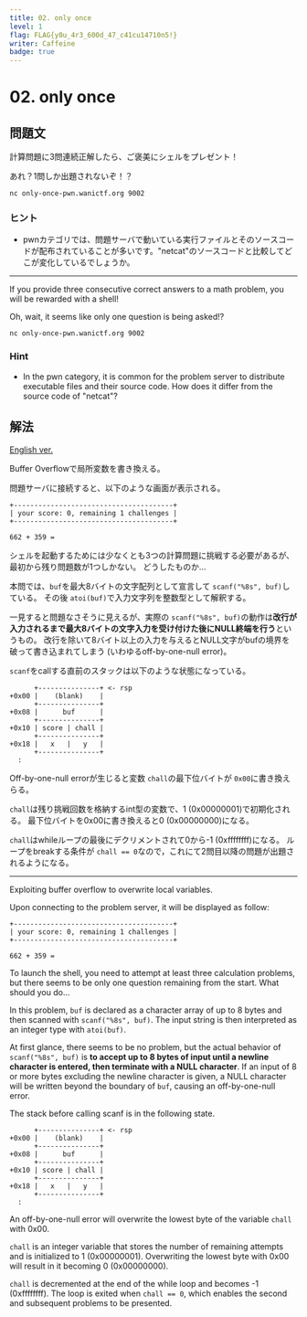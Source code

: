 ```yaml
---
title: 02. only once
level: 1
flag: FLAG{y0u_4r3_600d_47_c41cu14710n5!}
writer: Caffeine
badge: true
---
```


# 02. only once

## 問題文

計算問題に3問連続正解したら、ご褒美にシェルをプレゼント！

あれ？1問しか出題されないぞ！？

`nc only-once-pwn.wanictf.org 9002`

### ヒント

- pwnカテゴリでは、問題サーバで動いている実行ファイルとそのソースコードが配布されていることが多いです。"netcat"のソースコードと比較してどこが変化しているでしょうか。

______________________________________________________________________

If you provide three consecutive correct answers to a math problem, you will be rewarded with a shell!

Oh, wait, it seems like only one question is being asked!?

`nc only-once-pwn.wanictf.org 9002`

### Hint

- In the pwn category, it is common for the problem server to distribute executable files and their source code. How does it differ from the source code of "netcat"?

## 解法

[English ver.](#eng)

Buffer Overflowで局所変数を書き換える。

問題サーバに接続すると、以下のような画面が表示される。

```
+---------------------------------------+
| your score: 0, remaining 1 challenges |
+---------------------------------------+

662 + 359 =
```

シェルを起動するためには少なくとも3つの計算問題に挑戦する必要があるが、最初から残り問題数が1つしかない。
どうしたものか...

本問では、`buf`を最大8バイトの文字配列として宣言して `scanf("%8s", buf)`している。
その後 `atoi(buf)`で入力文字列を整数型として解釈する。

一見すると問題なさそうに見えるが、実際の `scanf("%8s", buf)`の動作は**改行が入力されるまで最大8バイトの文字入力を受け付けた後にNULL終端を行う**というもの。
改行を除いて8バイト以上の入力を与えるとNULL文字がbufの境界を破って書き込まれてしまう (いわゆるoff-by-one-null error)。

`scanf`をcallする直前のスタックは以下のような状態になっている。

```
      +---------------+ <- rsp
+0x00 |    (blank)    |
      +---------------+
+0x08 |      buf      |
      +---------------+
+0x10 | score | chall |
      +---------------+
+0x18 |   x   |   y   |
      +---------------+
  :
```

Off-by-one-null errorが生じると変数 `chall`の最下位バイトが `0x00`に書き換えらる。

`chall`は残り挑戦回数を格納するint型の変数で、1 (0x00000001)で初期化される。
最下位バイトを0x00に書き換えると0 (0x00000000)になる。

`chall`はwhileループの最後にデクリメントされて0から-1 (0xffffffff)になる。
ループをbreakする条件が `chall == 0`なので，これにて2問目以降の問題が出題されるようになる。

______________________________________________________________________

<a name="eng"></a>

Exploiting buffer overflow to overwrite local variables.

Upon connecting to the problem server, it will be displayed as follow:

```
+---------------------------------------+
| your score: 0, remaining 1 challenges |
+---------------------------------------+

662 + 359 =
```

To launch the shell, you need to attempt at least three calculation problems, but there seems to be only one question remaining from the start.
What should you do...

In this problem, `buf` is declared as a character array of up to 8 bytes and then scanned with `scanf("%8s", buf)`.
The input string is then interpreted as an integer type with `atoi(buf)`.

At first glance, there seems to be no problem, but the actual behavior of `scanf("%8s", buf)` is **to accept up to 8 bytes of input until a newline character is entered, then terminate with a NULL character**.
If an input of 8 or more bytes excluding the newline character is given, a NULL character will be written beyond the boundary of `buf`, causing an off-by-one-null error.

The stack before calling scanf is in the following state.

```
      +---------------+ <- rsp
+0x00 |    (blank)    |
      +---------------+
+0x08 |      buf      |
      +---------------+
+0x10 | score | chall |
      +---------------+
+0x18 |   x   |   y   |
      +---------------+
  :
```

An off-by-one-null error will overwrite the lowest byte of the variable `chall` with 0x00.

`chall` is an integer variable that stores the number of remaining attempts and is initialized to 1 (0x00000001). 
Overwriting the lowest byte with 0x00 will result in it becoming 0 (0x00000000).

`chall` is decremented at the end of the while loop and becomes -1 (0xffffffff).
The loop is exited when `chall == 0`, which enables the second and subsequent problems to be presented.